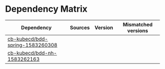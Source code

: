 # Dependency Matrix

Dependency | Sources | Version | Mismatched versions
---------- | ------- | ------- | -------------------
[cb-kubecd/bdd-spring-1583260308](https://github.com/cb-kubecd/bdd-spring-1583260308.git) |  | []() | 
[cb-kubecd/bdd-nh-1583262163](https://github.com/cb-kubecd/bdd-nh-1583262163.git) |  | []() | 
